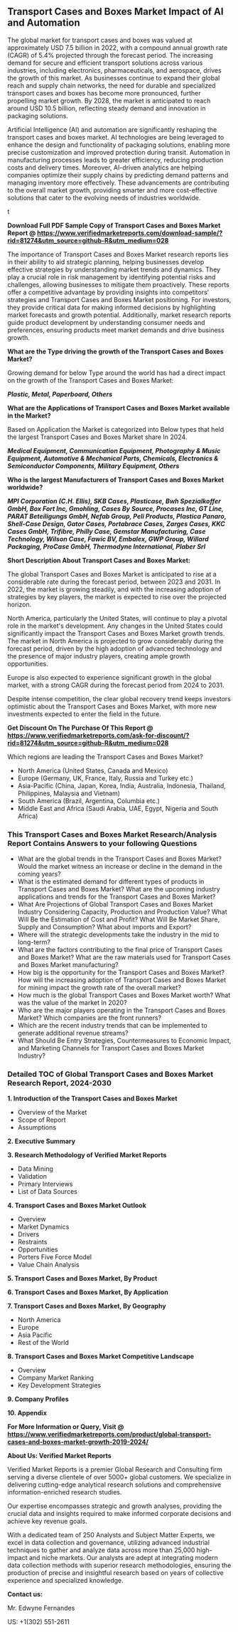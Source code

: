 <h2>Transport Cases and Boxes Market Impact of AI and Automation</h2><p>The global market for transport cases and boxes was valued at approximately USD 7.5 billion in 2022, with a compound annual growth rate (CAGR) of 5.4% projected through the forecast period. The increasing demand for secure and efficient transport solutions across various industries, including electronics, pharmaceuticals, and aerospace, drives the growth of this market. As businesses continue to expand their global reach and supply chain networks, the need for durable and specialized transport cases and boxes has become more pronounced, further propelling market growth. By 2028, the market is anticipated to reach around USD 10.5 billion, reflecting steady demand and innovation in packaging solutions.</p><p>Artificial Intelligence (AI) and automation are significantly reshaping the transport cases and boxes market. AI technologies are being leveraged to enhance the design and functionality of packaging solutions, enabling more precise customization and improved protection during transit. Automation in manufacturing processes leads to greater efficiency, reducing production costs and delivery times. Moreover, AI-driven analytics are helping companies optimize their supply chains by predicting demand patterns and managing inventory more effectively. These advancements are contributing to the overall market growth, providing smarter and more cost-effective solutions that cater to the evolving needs of industries worldwide.</p>t</p><p id="" class=""><strong>Download Full PDF Sample Copy of Transport Cases and Boxes Market Report @ <a href="https://www.verifiedmarketreports.com/download-sample/?rid=81274&utm_source=github-R&utm_medium=028" target="_blank">https://www.verifiedmarketreports.com/download-sample/?rid=81274&utm_source=github-R&utm_medium=028</a></strong></p><p>The importance of&nbsp;Transport Cases and Boxes Market research reports lies in their ability to aid strategic planning, helping businesses develop effective strategies by understanding market trends and dynamics. They play a crucial role in risk management by identifying potential risks and challenges, allowing businesses to mitigate them proactively. These reports offer a competitive advantage by providing insights into competitors' strategies and Transport Cases and Boxes Market positioning. For investors, they provide critical data for making informed decisions by highlighting market forecasts and growth potential. Additionally, market research reports guide product development by understanding consumer needs and preferences, ensuring products meet market demands and drive business growth.</p><p><strong>What are the&nbsp;Type driving the growth of the Transport Cases and Boxes Market?</strong></p><p id="" class="">Growing demand for below Type around the world has had a direct impact on the growth of the Transport Cases and Boxes Market:</p><em><strong>Plastic, Metal, Paperboard, Others</strong></em></p><strong>What are the&nbsp;Applications&nbsp;of Transport Cases and Boxes Market available in the Market?</strong></p><p id="" class="">Based on Application the Market is categorized into Below types that held the largest Transport Cases and Boxes Market share In 2024.</p><em><strong>Medical Equipment, Communication Equipment, Photography & Music Equipment, Automotive & Mechanical Parts, Chemicals, Electronics & Semiconductor Components, Military Equipment, Others</strong></em></p><strong>Who is the largest Manufacturers of Transport Cases and Boxes Market worldwide?</strong></p><p><em><strong>MPI Corporation (C.H. Ellis), SKB Cases, Plasticase, Bwh Spezialkoffer GmbH, Box Fort Inc, Gmohling, Cases By Source, Procases Inc, GT Line, PARAT Beteiligungs GmbH, Nefab Group, Peli Products, Plastica Panaro, Shell-Case Design, Gator Cases, Portabrace Cases, Zarges Cases, KKC Cases GmbH, Trifibre, Philly Case, Gemstar Manufacturing, Case Technology, Wilson Case, Fawic BV, Embalex, GWP Group, Willard Packaging, ProCase GmbH, Thermodyne International, Plaber Srl</strong></em></p><p id="" class=""><strong>Short Description About Transport Cases and Boxes Market:</strong></p><p>The global Transport Cases and Boxes Market is anticipated to rise at a considerable rate during the forecast period, between 2023 and 2031. In 2022, the market is growing steadily, and with the increasing adoption of strategies by key players, the market is expected to rise over the projected horizon.</p><p>North America, particularly the United States, will continue to play a pivotal role in the market's development. Any changes in the United States could significantly impact the Transport Cases and Boxes Market growth trends. The market in North America is projected to grow considerably during the forecast period, driven by the high adoption of advanced technology and the presence of major industry players, creating ample growth opportunities.</p><p>Europe is also expected to experience significant growth in the global market, with a strong CAGR during the forecast period from 2024 to 2031.</p><p>Despite intense competition, the clear global recovery trend keeps investors optimistic about the Transport Cases and Boxes Market, with more new investments expected to enter the field in the future.</p><p id="" class=""><strong>Get Discount On The Purchase Of This Report @ <a href="https://www.verifiedmarketreports.com/ask-for-discount/?rid=81274&utm_source=github-R&utm_medium=028" target="_blank">https://www.verifiedmarketreports.com/ask-for-discount/?rid=81274&utm_source=github-R&utm_medium=028</a></strong></p>Which regions are leading the Transport Cases and Boxes Market?</p><ul><li>North America (United States, Canada and Mexico)</li><li>Europe (Germany, UK, France, Italy, Russia and Turkey etc.)</li><li>Asia-Pacific (China, Japan, Korea, India, Australia, Indonesia, Thailand, Philippines, Malaysia and Vietnam)</li><li>South America (Brazil, Argentina, Columbia etc.)</li><li>Middle East and Africa (Saudi Arabia, UAE, Egypt, Nigeria and South Africa)</li></ul><h3 id="" class="">This Transport Cases and Boxes Market Research/Analysis Report Contains Answers to your following Questions</h3><ul><li>What are the global trends in the Transport Cases and Boxes Market? Would the market witness an increase or decline in the demand in the coming years?</li><li>What is the estimated demand for different types of products in Transport Cases and Boxes Market? What are the upcoming industry applications and trends for the Transport Cases and Boxes Market?</li><li>What Are Projections of Global Transport Cases and Boxes Market Industry Considering Capacity, Production and Production Value? What Will Be the Estimation of Cost and Profit? What Will Be Market Share, Supply and Consumption? What about imports and Export?</li><li>Where will the strategic developments take the industry in the mid to long-term?</li><li>What are the factors contributing to the final price of Transport Cases and Boxes Market? What are the raw materials used for Transport Cases and Boxes Market manufacturing?</li><li>How big is the opportunity for the Transport Cases and Boxes Market? How will the increasing adoption of Transport Cases and Boxes Market for mining impact the growth rate of the overall market?</li><li>How much is the global Transport Cases and Boxes Market worth? What was the value of the market In 2020?</li><li>Who are the major players operating in the Transport Cases and Boxes Market? Which companies are the front runners?</li><li>Which are the recent industry trends that can be implemented to generate additional revenue streams?</li><li>What Should Be Entry Strategies, Countermeasures to Economic Impact, and Marketing Channels for Transport Cases and Boxes Market Industry?</li></ul><h3 id="" class="">Detailed TOC of Global Transport Cases and Boxes Market Research Report, 2024-2030</h3><p id="" class=""><strong>1. Introduction of the Transport Cases and Boxes Market</strong></p><ul><li>Overview of the Market</li><li>Scope of Report</li><li>Assumptions</li></ul><p id="" class=""><strong>2. Executive Summary</strong></p><p id="" class=""><strong>3. Research Methodology of Verified Market Reports</strong></p><ul><li>Data Mining</li><li>Validation</li><li>Primary Interviews</li><li>List of Data Sources</li></ul><p id="" class=""><strong>4. Transport Cases and Boxes Market Outlook</strong></p><ul><li>Overview</li><li>Market Dynamics</li><li>Drivers</li><li>Restraints</li><li>Opportunities</li><li>Porters Five Force Model</li><li>Value Chain Analysis</li></ul><p id="" class=""><strong>5. Transport Cases and Boxes Market, By Product</strong></p><p id="" class=""><strong>6. Transport Cases and Boxes Market, By Application</strong></p><p id="" class=""><strong>7. Transport Cases and Boxes Market, By Geography</strong></p><ul><li>North America</li><li>Europe</li><li>Asia Pacific</li><li>Rest of the World</li></ul><p id="" class=""><strong>8. Transport Cases and Boxes Market Competitive Landscape</strong></p><ul><li>Overview</li><li>Company Market Ranking</li><li>Key Development Strategies</li></ul><p id="" class=""><strong>9. Company Profiles</strong></p><p id="" class=""><strong>10. Appendix</strong></p><p id="" class=""><strong>For More Information or Query, Visit @ <a href="https://www.verifiedmarketreports.com/product/global-transport-cases-and-boxes-market-growth-2019-2024/" target="_blank">https://www.verifiedmarketreports.com/product/global-transport-cases-and-boxes-market-growth-2019-2024/</a></strong></p><p id="" class=""><strong>About Us: Verified Market Reports</strong></p><p id="" class="">Verified Market Reports is a premier Global Research and Consulting firm serving a diverse clientele of over 5000+ global customers. We specialize in delivering cutting-edge analytical research solutions and comprehensive information-enriched research studies.</p><p id="" class="">Our expertise encompasses strategic and growth analyses, providing the crucial data and insights required to make informed corporate decisions and achieve key revenue goals.</p><p id="" class="">With a dedicated team of 250 Analysts and Subject Matter Experts, we excel in data collection and governance, utilizing advanced industrial techniques to gather and analyze data across more than 25,000 high-impact and niche markets. Our analysts are adept at integrating modern data collection methods with superior research methodologies, ensuring the production of precise and insightful research based on years of collective experience and specialized knowledge.</p><p id="" class=""><strong>Contact us:</strong></p><p id="" class="">Mr. Edwyne Fernandes</p><p id="" class="">US: +1(302) 551-2611</p>